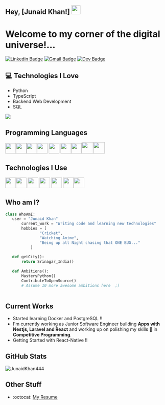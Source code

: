 ## Hey, [Junaid Khan!]  <img src="https://media.giphy.com/media/hvRJCLFzcasrR4ia7z/giphy.gif" width="28px" height="28px">

<h1>Welcome to my corner of the digital universe!...</h1> 



[![Linkedin Badge](https://img.shields.io/badge/-JunaidKhan-blue?style=flat-square&logo=Linkedin&logoColor=white&link=https://www.linkedin.com/in/junaidkhan1749/)](https://www.linkedin.com/in/junaidkhan1749/) [![Gmail Badge](https://img.shields.io/badge/-mrjunaid444@gmail.com-c14438?style=flat-square&logo=Gmail&logoColor=white&link=mailto:mrjunaid444@gmail.com)](mailto:mrjunaid444@gmail.com) [![Dev Badge](https://img.shields.io/badge/JunaidKhan-0A0A0A?style=flat-square&logo=devdotto&logoColor=white&link=https://dev.to/junaidkhan/)](https://dev.to/junaidkhan/) 




## :computer: Technologies I Love
* Python
* TypeScript
* Backend Web Development
* SQL



<img src = "https://github-readme-stats-git-masterrstaa-rickstaa.vercel.app/api/top-langs/?username=JunaidKhan444&layout=compact">
<!-- [![Top Langs](https://github-readme-stats.vercel.app/api/top-langs/?username=JunaidKhan444)](https://github.com/JunaidKhan444/github-readme-stats) -->

## Programming Languages
  <img src = 'https://github.com/MarikIshtar007/MarikIshtar007/blob/master/images/python2.png' height='33'/><img src = 'https://github.com/MarikIshtar007/MarikIshtar007/blob/master/images/html.svg' width='33'/><img src = 'https://github.com/MarikIshtar007/MarikIshtar007/blob/master/images/css.svg' width='33'/><img src = 'https://github.com/MarikIshtar007/MarikIshtar007/blob/master/images/js.svg' width='33'/> <img src = 'https://github.com/MarikIshtar007/MarikIshtar007/blob/master/images/bootstrap.svg' width='33'/> <img src = 'https://github.com/MarikIshtar007/MarikIshtar007/blob/master/images/sql.svg' width='33'/><img src = 'https://github.com/MarikIshtar007/MarikIshtar007/blob/master/images/react.svg' width='33'/><img src = 'https://github.com/MarikIshtar007/MarikIshtar007/blob/master/images/php.svg' width='36'/><img src = 'https://github.com/MarikIshtar007/MarikIshtar007/blob/master/images/nodejs.svg' width='36'/>
 
 ## Technologies I Use
 <img src="https://raw.githubusercontent.com/shinokada/shinokada/master/assets/vim.png" width='33'><img src = 'https://github.com/MarikIshtar007/MarikIshtar007/blob/master/images/pycharm.svg' width='33'/> <img src = 'https://github.com/MarikIshtar007/MarikIshtar007/blob/master/images/django.svg' width='33'/> <img src = 'https://github.com/MarikIshtar007/MarikIshtar007/blob/master/images/flask.png' width='33'/> <img src = 'https://github.com/MarikIshtar007/MarikIshtar007/blob/master/images/git.svg' width='33'/> <img src = 'https://github.com/MarikIshtar007/MarikIshtar007/blob/master/images/bootstrap.svg' width='33'/><img src="https://raw.githubusercontent.com/shinokada/shinokada/master/assets/visual-studio-code.png" width='33'>
 
 ## Who am I?
 ```python
 class WhoAmI:
 	user = "Junaid Khan"
		current_work = "Writing code and learning new technologies"
		hobbies = [
				"Cricket",
				"Watching Anime",
				"Being up all Night chasing that ONE BUG..."
			]
	
	def getCity():
		return Srinagar_India()
	
	def Ambitions():
		MasteryPython()
		ContributeToOpenSource()
		# Assume 10 more awesome ambitions here  ;)
	
 ```
 
## Current Works
 * Started learning Docker and PostgreSQL !!
 * I'm currently working as Junior Software Engineer building **Apps with Nestjs, Laravel and React** and working up on polishing my skills 🌱 in **Competitive Programming**.
 * Getting Started with React-Native !!

## GitHub Stats
<p><img align="center" src="https://github-readme-streak-stats.herokuapp.com/?user=JunaidKhan444&" alt="JunaidKhan444" /></p>
 
## Other Stuff
  - :octocat: [My Resume](https://drive.google.com/file/d/1wADS8bVxjVMpZRoeJz5Enw0bWFvrH4jn/view?usp=sharing)

